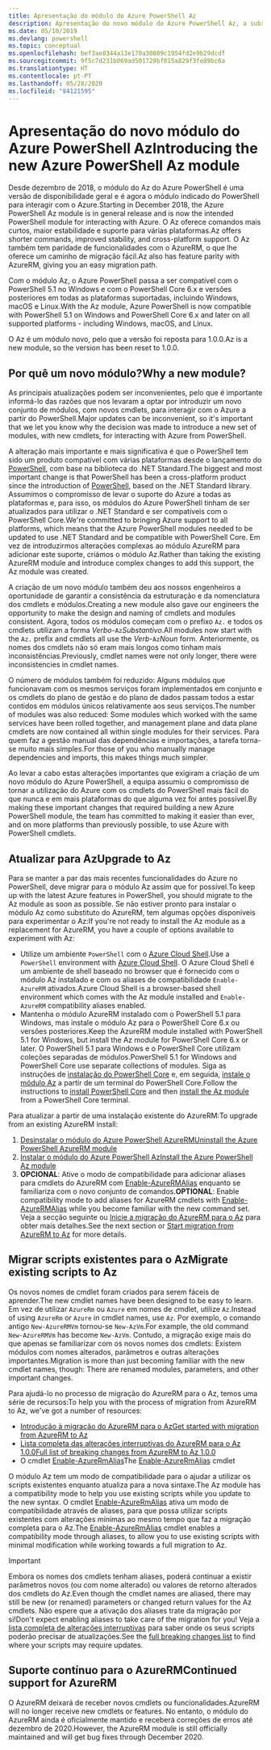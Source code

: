 ```yaml
---
title: Apresentação do módulo do Azure PowerShell Az
description: Apresentação do novo módulo do Azure PowerShell Az, a substituição do módulo AzureRM.
ms.date: 05/10/2019
ms.devlang: powershell
ms.topic: conceptual
ms.openlocfilehash: bef3ae8344a13e170a30889c1954fd2e9b29dcdf
ms.sourcegitcommit: 9f5c7d231b069ad501729bf015a829f3fe89bc6a
ms.translationtype: HT
ms.contentlocale: pt-PT
ms.lasthandoff: 05/28/2020
ms.locfileid: "84121595"
---
```

# <a name="introducing-the-new-azure-powershell-az-module"></a><span data-ttu-id="7cc01-103">Apresentação do novo módulo do Azure PowerShell Az</span><span class="sxs-lookup"><span data-stu-id="7cc01-103">Introducing the new Azure PowerShell Az module</span></span>

<span data-ttu-id="7cc01-104">Desde dezembro de 2018, o módulo do Az do Azure PowerShell é uma versão de disponibilidade geral e é agora o módulo indicado do PowerShell para interagir com o Azure.</span><span class="sxs-lookup"><span data-stu-id="7cc01-104">Starting in December 2018, the Azure PowerShell Az module is in general release and is now the intended PowerShell module for interacting with Azure.</span></span> <span data-ttu-id="7cc01-105">O Az oferece comandos mais curtos, maior estabilidade e suporte para várias plataformas.</span><span class="sxs-lookup"><span data-stu-id="7cc01-105">Az offers shorter commands, improved stability, and cross-platform support.</span></span> <span data-ttu-id="7cc01-106">O Az também tem paridade de funcionalidades com o AzureRM, o que lhe oferece um caminho de migração fácil.</span><span class="sxs-lookup"><span data-stu-id="7cc01-106">Az also has feature parity with AzureRM, giving you an easy migration path.</span></span>

<span data-ttu-id="7cc01-107">Com o módulo Az, o Azure PowerShell passa a ser compatível com o PowerShell 5.1 no Windows e com o PowerShell Core 6.x e versões posteriores em todas as plataformas suportadas, incluindo Windows, macOS e Linux.</span><span class="sxs-lookup"><span data-stu-id="7cc01-107">With the Az module, Azure PowerShell is now compatible with PowerShell 5.1 on Windows and PowerShell Core 6.x and later on all supported platforms - including Windows, macOS, and Linux.</span></span>

<span data-ttu-id="7cc01-108">O Az é um módulo novo, pelo que a versão foi reposta para 1.0.0.</span><span class="sxs-lookup"><span data-stu-id="7cc01-108">Az is a new module, so the version has been reset to 1.0.0.</span></span>

## <a name="why-a-new-module"></a><span data-ttu-id="7cc01-109">Por quê um novo módulo?</span><span class="sxs-lookup"><span data-stu-id="7cc01-109">Why a new module?</span></span>

<span data-ttu-id="7cc01-110">As principais atualizações podem ser inconvenientes, pelo que é importante informá-lo das razões que nos levaram a optar por introduzir um novo conjunto de módulos, com novos cmdlets, para interagir com o Azure a partir do PowerShell.</span><span class="sxs-lookup"><span data-stu-id="7cc01-110">Major updates can be inconvenient, so it's important that we let you know why the decision was made to introduce a new set of modules, with new cmdlets, for interacting with Azure from PowerShell.</span></span>

<span data-ttu-id="7cc01-111">A alteração mais importante e mais significativa é que o PowerShell tem sido um produto compatível com várias plataformas desde o lançamento do [PowerShell](/powershell/scripting/overview), com base na biblioteca do .NET Standard.</span><span class="sxs-lookup"><span data-stu-id="7cc01-111">The biggest and most important change is that PowerShell has been a cross-platform product since the introduction of [PowerShell](/powershell/scripting/overview), based on the .NET Standard library.</span></span>
<span data-ttu-id="7cc01-112">Assumimos o compromisso de levar o suporte do Azure a todas as plataformas e, para isso, os módulos do Azure PowerShell tinham de ser atualizados para utilizar o .NET Standard e ser compatíveis com o PowerShell Core.</span><span class="sxs-lookup"><span data-stu-id="7cc01-112">We're committed to bringing Azure support to all platforms, which means that the Azure PowerShell modules needed to be updated to use .NET Standard and be compatible with PowerShell Core.</span></span> <span data-ttu-id="7cc01-113">Em vez de introduzirmos alterações complexas ao módulo AzureRM para adicionar este suporte, criámos o módulo Az.</span><span class="sxs-lookup"><span data-stu-id="7cc01-113">Rather than taking the existing AzureRM module and introduce complex changes to add this support, the Az module was created.</span></span>

<span data-ttu-id="7cc01-114">A criação de um novo módulo também deu aos nossos engenheiros a oportunidade de garantir a consistência da estruturação e da nomenclatura dos cmdlets e módulos.</span><span class="sxs-lookup"><span data-stu-id="7cc01-114">Creating a new module also gave our engineers the opportunity to make the design and naming of cmdlets and modules consistent.</span></span> <span data-ttu-id="7cc01-115">Agora, todos os módulos começam com o prefixo `Az.` e todos os cmdlets utilizam a forma _Verbo_-`Az`_Substantivo_.</span><span class="sxs-lookup"><span data-stu-id="7cc01-115">All modules now start with the `Az.` prefix and cmdlets all use the _Verb_-`Az`_Noun_ form.</span></span> <span data-ttu-id="7cc01-116">Anteriormente, os nomes dos cmdlets não só eram mais longos como tinham mais inconsistências.</span><span class="sxs-lookup"><span data-stu-id="7cc01-116">Previously, cmdlet names were not only longer, there were inconsistencies in cmdlet names.</span></span>

<span data-ttu-id="7cc01-117">O número de módulos também foi reduzido: Alguns módulos que funcionavam com os mesmos serviços foram implementados em conjunto e os cmdlets do plano de gestão e do plano de dados passam todos a estar contidos em módulos únicos relativamente aos seus serviços.</span><span class="sxs-lookup"><span data-stu-id="7cc01-117">The number of modules was also reduced: Some modules which worked with the same services have been rolled together, and management plane and data plane cmdlets are now contained all within single modules for their services.</span></span> <span data-ttu-id="7cc01-118">Para quem faz a gestão manual das dependências e importações, a tarefa torna-se muito mais simples.</span><span class="sxs-lookup"><span data-stu-id="7cc01-118">For those of you who manually manage dependencies and imports, this makes things much simpler.</span></span>

<span data-ttu-id="7cc01-119">Ao levar a cabo estas alterações importantes que exigiram a criação de um novo módulo do Azure PowerShell, a equipa assumiu o compromisso de tornar a utilização do Azure com os cmdlets do PowerShell mais fácil do que nunca e em mais plataformas do que alguma vez foi antes possível.</span><span class="sxs-lookup"><span data-stu-id="7cc01-119">By making these important changes that required building a new Azure PowerShell module, the team has committed to making it easier than ever, and on more platforms than previously possible, to use Azure with PowerShell cmdlets.</span></span>

## <a name="upgrade-to-az"></a><span data-ttu-id="7cc01-120">Atualizar para Az</span><span class="sxs-lookup"><span data-stu-id="7cc01-120">Upgrade to Az</span></span>

<span data-ttu-id="7cc01-121">Para se manter a par das mais recentes funcionalidades do Azure no PowerShell, deve migrar para o módulo Az assim que for possível.</span><span class="sxs-lookup"><span data-stu-id="7cc01-121">To keep up with the latest Azure features in PowerShell, you should migrate to the Az module as soon as possible.</span></span> <span data-ttu-id="7cc01-122">Se não estiver pronto para instalar o módulo Az como substituto do AzureRM, tem algumas opções disponíveis para experimentar o Az:</span><span class="sxs-lookup"><span data-stu-id="7cc01-122">If you're not ready to install the Az module as a replacement for AzureRM, you have a couple of options available to experiment with Az:</span></span>

* <span data-ttu-id="7cc01-123">Utilize um ambiente `PowerShell` com o [Azure Cloud Shell](/azure/cloud-shell/overview).</span><span class="sxs-lookup"><span data-stu-id="7cc01-123">Use a `PowerShell` environment with [Azure Cloud Shell](/azure/cloud-shell/overview).</span></span> <span data-ttu-id="7cc01-124">O Azure Cloud Shell é um ambiente de shell baseado no browser que é fornecido com o módulo Az instalado e com os aliases de compatibilidade `Enable-AzureRM` ativados.</span><span class="sxs-lookup"><span data-stu-id="7cc01-124">Azure Cloud Shell is a browser-based shell environment which comes with the Az module installed and `Enable-AzureRM` compatibility aliases enabled.</span></span>
* <span data-ttu-id="7cc01-125">Mantenha o módulo AzureRM instalado com o PowerShell 5.1 para Windows, mas instale o módulo Az para o PowerShell Core 6.x ou versões posteriores.</span><span class="sxs-lookup"><span data-stu-id="7cc01-125">Keep the AzureRM module installed with PowerShell 5.1 for Windows, but install the Az module for PowerShell Core 6.x or later.</span></span> <span data-ttu-id="7cc01-126">O PowerShell 5.1 para Windows e o PowerShell Core utilizam coleções separadas de módulos.</span><span class="sxs-lookup"><span data-stu-id="7cc01-126">PowerShell 5.1 for Windows and PowerShell Core use separate collections of modules.</span></span> <span data-ttu-id="7cc01-127">Siga as instruções de [instalação do PowerShell Core](/powershell/scripting/install/installing-powershell-core-on-windows) e, em seguida, [instale o módulo Az](install-az-ps.md) a partir de um terminal do PowerShell Core.</span><span class="sxs-lookup"><span data-stu-id="7cc01-127">Follow the instructions to [install PowerShell Core](/powershell/scripting/install/installing-powershell-core-on-windows) and then [install the Az module](install-az-ps.md) from a PowerShell Core terminal.</span></span>

<span data-ttu-id="7cc01-128">Para atualizar a partir de uma instalação existente do AzureRM:</span><span class="sxs-lookup"><span data-stu-id="7cc01-128">To upgrade from an existing AzureRM install:</span></span>

1. [<span data-ttu-id="7cc01-129">Desinstalar o módulo do Azure PowerShell AzureRM</span><span class="sxs-lookup"><span data-stu-id="7cc01-129">Uninstall the Azure PowerShell AzureRM module</span></span>](/powershell/azure/uninstall-az-ps#uninstall-the-azurerm-module)
2. [<span data-ttu-id="7cc01-130">Instalar o módulo do Azure PowerShell Az</span><span class="sxs-lookup"><span data-stu-id="7cc01-130">Install the Azure PowerShell Az module</span></span>](install-az-ps.md)
3. <span data-ttu-id="7cc01-131">**OPCIONAL**: Ative o modo de compatibilidade para adicionar aliases para cmdlets do AzureRM com [Enable-AzureRMAlias](/powershell/module/az.accounts/enable-azurermalias) enquanto se familiariza com o novo conjunto de comandos.</span><span class="sxs-lookup"><span data-stu-id="7cc01-131">**OPTIONAL**: Enable compatibility mode to add aliases for AzureRM cmdlets with [Enable-AzureRMAlias](/powershell/module/az.accounts/enable-azurermalias) while you become familiar with the new command set.</span></span> <span data-ttu-id="7cc01-132">Veja a secção seguinte ou [Inicie a migração do AzureRM para o Az](migrate-from-azurerm-to-az.md) para obter mais detalhes.</span><span class="sxs-lookup"><span data-stu-id="7cc01-132">See the next section or [Start migration from AzureRM to Az](migrate-from-azurerm-to-az.md) for more details.</span></span>

## <a name="migrate-existing-scripts-to-az"></a><span data-ttu-id="7cc01-133">Migrar scripts existentes para o Az</span><span class="sxs-lookup"><span data-stu-id="7cc01-133">Migrate existing scripts to Az</span></span>

<span data-ttu-id="7cc01-134">Os novos nomes de cmdlet foram criados para serem fáceis de aprender.</span><span class="sxs-lookup"><span data-stu-id="7cc01-134">The new cmdlet names have been designed to be easy to learn.</span></span> <span data-ttu-id="7cc01-135">Em vez de utilizar `AzureRm` ou `Azure` em nomes de cmdlet, utilize `Az`.</span><span class="sxs-lookup"><span data-stu-id="7cc01-135">Instead of using `AzureRm` or `Azure` in cmdlet names, use `Az`.</span></span> <span data-ttu-id="7cc01-136">Por exemplo, o comando antigo `New-AzureRMVm` tornou-se `New-AzVm`.</span><span class="sxs-lookup"><span data-stu-id="7cc01-136">For example, the old command `New-AzureRMVm` has become `New-AzVm`.</span></span>
<span data-ttu-id="7cc01-137">Contudo, a migração exige mais do que apenas se familiarizar com os novos nomes dos cmdlets: Existem módulos com nomes alterados, parâmetros e outras alterações importantes.</span><span class="sxs-lookup"><span data-stu-id="7cc01-137">Migration is more than just becoming familiar with the new cmdlet names, though: There are renamed modules, parameters, and other important changes.</span></span>

<span data-ttu-id="7cc01-138">Para ajudá-lo no processo de migração do AzureRM para o Az, temos uma série de recursos:</span><span class="sxs-lookup"><span data-stu-id="7cc01-138">To help you with the process of migration from AzureRM to Az, we've got a number of resources:</span></span>

* [<span data-ttu-id="7cc01-139">Introdução à migração do AzureRM para o Az</span><span class="sxs-lookup"><span data-stu-id="7cc01-139">Get started with migration from AzureRM to Az</span></span>](migrate-from-azurerm-to-az.md)
* [<span data-ttu-id="7cc01-140">Lista completa das alterações interruptivas do AzureRM para o Az 1.0.0</span><span class="sxs-lookup"><span data-stu-id="7cc01-140">Full list of breaking changes from AzureRM to Az 1.0.0</span></span>](migrate-az-1.0.0.md)
* <span data-ttu-id="7cc01-141">O cmdlet [Enable-AzureRmAlias](/powershell/module/az.accounts/enable-azurermalias)</span><span class="sxs-lookup"><span data-stu-id="7cc01-141">The [Enable-AzureRmAlias](/powershell/module/az.accounts/enable-azurermalias) cmdlet</span></span>

<span data-ttu-id="7cc01-142">O módulo Az tem um modo de compatibilidade para o ajudar a utilizar os scripts existentes enquanto atualiza para a nova sintaxe.</span><span class="sxs-lookup"><span data-stu-id="7cc01-142">The Az module has a compatibility mode to help you use existing scripts while you update to the new syntax.</span></span> <span data-ttu-id="7cc01-143">O cmdlet [Enable-AzureRmAlias](/powershell/module/az.accounts/enable-azurermalias) ativa um modo de compatibilidade através de aliases, para que possa utilizar scripts existentes com alterações mínimas ao mesmo tempo que faz a migração completa para o Az.</span><span class="sxs-lookup"><span data-stu-id="7cc01-143">The [Enable-AzureRmAlias](/powershell/module/az.accounts/enable-azurermalias) cmdlet enables a compatibility mode through aliases, to allow you to use existing scripts with minimal modification while working towards a full migration to Az.</span></span>

> [!IMPORTANT]
> <span data-ttu-id="7cc01-144">Embora os nomes dos cmdlets tenham aliases, poderá continuar a existir parâmetros novos (ou com nome alterado) ou valores de retorno alterados dos cmdlets do Az.</span><span class="sxs-lookup"><span data-stu-id="7cc01-144">Even though the cmdlet names are aliased, there may still be new (or renamed) parameters or changed return values for the Az cmdlets.</span></span> <span data-ttu-id="7cc01-145">Não espere que a ativação dos aliases trate da migração por si!</span><span class="sxs-lookup"><span data-stu-id="7cc01-145">Don't expect enabling aliases to take care of the migration for you!</span></span> <span data-ttu-id="7cc01-146">Veja a [lista completa de alterações interruptivas](migrate-az-1.0.0.md) para saber onde os seus scripts poderão precisar de atualizações.</span><span class="sxs-lookup"><span data-stu-id="7cc01-146">See the [full breaking changes list](migrate-az-1.0.0.md) to find where your scripts may require updates.</span></span>

## <a name="continued-support-for-azurerm"></a><span data-ttu-id="7cc01-147">Suporte contínuo para o AzureRM</span><span class="sxs-lookup"><span data-stu-id="7cc01-147">Continued support for AzureRM</span></span>

<span data-ttu-id="7cc01-148">O AzureRM deixará de receber novos cmdlets ou funcionalidades.</span><span class="sxs-lookup"><span data-stu-id="7cc01-148">AzureRM will no longer receive new cmdlets or features.</span></span> <span data-ttu-id="7cc01-149">No entanto, o módulo do AzureRM ainda é oficialmente mantido e receberá correções de erros até dezembro de 2020.</span><span class="sxs-lookup"><span data-stu-id="7cc01-149">However, the AzureRM module is still officially maintained and will get bug fixes through December 2020.</span></span>
